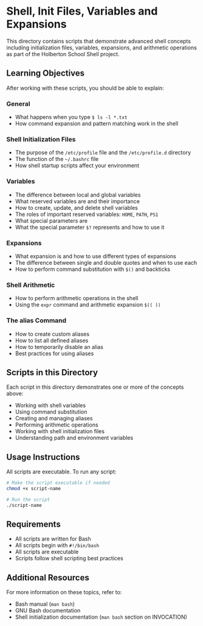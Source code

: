 # Shell, Init Files, Variables and Expansions

This directory contains scripts that demonstrate advanced shell concepts including initialization files, variables, expansions, and arithmetic operations as part of the Holberton School Shell project.

## Learning Objectives

After working with these scripts, you should be able to explain:

### General
- What happens when you type `$ ls -l *.txt`
- How command expansion and pattern matching work in the shell

### Shell Initialization Files
- The purpose of the `/etc/profile` file and the `/etc/profile.d` directory
- The function of the `~/.bashrc` file
- How shell startup scripts affect your environment

### Variables
- The difference between local and global variables
- What reserved variables are and their importance
- How to create, update, and delete shell variables
- The roles of important reserved variables: `HOME`, `PATH`, `PS1`
- What special parameters are
- What the special parameter `$?` represents and how to use it

### Expansions
- What expansion is and how to use different types of expansions
- The difference between single and double quotes and when to use each
- How to perform command substitution with `$()` and backticks

### Shell Arithmetic
- How to perform arithmetic operations in the shell
- Using the `expr` command and arithmetic expansion `$(( ))`

### The alias Command
- How to create custom aliases
- How to list all defined aliases
- How to temporarily disable an alias
- Best practices for using aliases

## Scripts in this Directory

Each script in this directory demonstrates one or more of the concepts above:

- Working with shell variables
- Using command substitution
- Creating and managing aliases
- Performing arithmetic operations
- Working with shell initialization files
- Understanding path and environment variables

## Usage Instructions

All scripts are executable. To run any script:

```bash
# Make the script executable if needed
chmod +x script-name

# Run the script
./script-name
```

## Requirements

- All scripts are written for Bash
- All scripts begin with `#!/bin/bash`
- All scripts are executable
- Scripts follow shell scripting best practices

## Additional Resources

For more information on these topics, refer to:
- Bash manual (`man bash`)
- GNU Bash documentation
- Shell initialization documentation (`man bash` section on INVOCATION)
